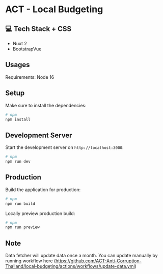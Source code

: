 # ACT - Local Budgeting

## 💻 Tech Stack + CSS

- Nuxt 2
- BootstrapVue

## Usages

Requirements: Node 16

## Setup

Make sure to install the dependencies:

```bash
# npm
npm install
```

## Development Server

Start the development server on `http://localhost:3000`:

```bash
# npm
npm run dev
```

## Production

Build the application for production:

```bash
# npm
npm run build
```

Locally preview production build:

```bash
# npm
npm run preview
```

## Note
Data fetcher will update data once a month. You can update manually by running workflow here (https://github.com/ACT-Anti-Corruption-Thailand/local-budgeting/actions/workflows/update-data.yml) 
